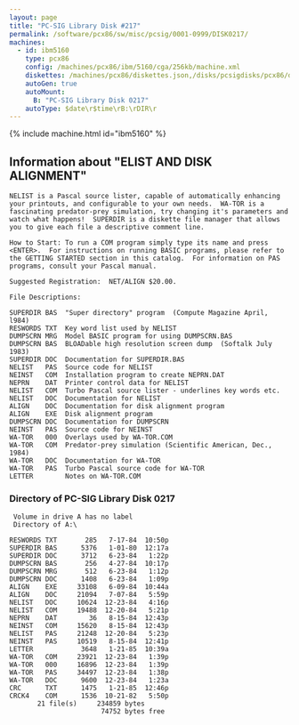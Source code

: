 ```yaml
---
layout: page
title: "PC-SIG Library Disk #217"
permalink: /software/pcx86/sw/misc/pcsig/0001-0999/DISK0217/
machines:
  - id: ibm5160
    type: pcx86
    config: /machines/pcx86/ibm/5160/cga/256kb/machine.xml
    diskettes: /machines/pcx86/diskettes.json,/disks/pcsigdisks/pcx86/diskettes.json
    autoGen: true
    autoMount:
      B: "PC-SIG Library Disk 0217"
    autoType: $date\r$time\rB:\rDIR\r
---
```


{% include machine.html id="ibm5160" %}

## Information about "ELIST AND DISK ALIGNMENT"

    NELIST is a Pascal source lister, capable of automatically enhancing
    your printouts, and configurable to your own needs.  WA-TOR is a
    fascinating predator-prey simulation, try changing it's parameters and
    watch what happens!  SUPERDIR is a diskette file manager that allows
    you to give each file a descriptive comment line.
    
    How to Start: To run a COM program simply type its name and press
    <ENTER>.  For instructions on running BASIC programs, please refer to
    the GETTING STARTED section in this catalog.  For information on PAS
    programs, consult your Pascal manual.
    
    Suggested Registration:  NET/ALIGN $20.00.
    
    File Descriptions:
    
    SUPERDIR BAS  "Super directory" program  (Compute Magazine April, l984)
    RESWORDS TXT  Key word list used by NELIST
    DUMPSCRN MRG  Model BASIC program for using DUMPSCRN.BAS
    DUMPSCRN BAS  BLOADable high resolution screen dump  (Softalk July 1983)
    SUPERDIR DOC  Documentation for SUPERDIR.BAS
    NELIST   PAS  Source code for NELIST
    NEINST   COM  Installation program to create NEPRN.DAT
    NEPRN    DAT  Printer control data for NELIST
    NELIST   COM  Turbo Pascal source lister - underlines key words etc.
    NELIST   DOC  Documentation for NELIST
    ALIGN    DOC  Documentation for disk alignment program
    ALIGN    EXE  Disk alignment program
    DUMPSCRN DOC  Documentation for DUMPSCRN
    NEINST   PAS  Source code for NEINST
    WA-TOR   000  Overlays used by WA-TOR.COM
    WA-TOR   COM  Predator-prey simulation (Scientific American, Dec., 1984)
    WA-TOR   DOC  Documentation for WA-TOR
    WA-TOR   PAS  Turbo Pascal source code for WA-TOR
    LETTER        Notes on WA-TOR.COM

### Directory of PC-SIG Library Disk 0217

     Volume in drive A has no label
     Directory of A:\

    RESWORDS TXT       285   7-17-84  10:50p
    SUPERDIR BAS      5376   1-01-80  12:17a
    SUPERDIR DOC      3712   6-23-84   1:22p
    DUMPSCRN BAS       256   4-27-84  10:17p
    DUMPSCRN MRG       512   6-23-84   1:12p
    DUMPSCRN DOC      1408   6-23-84   1:09p
    ALIGN    EXE     33108   6-09-84  10:44a
    ALIGN    DOC     21094   7-07-84   5:59p
    NELIST   DOC     10624  12-23-84   4:16p
    NELIST   COM     19488  12-20-84   5:21p
    NEPRN    DAT        36   8-15-84  12:43p
    NEINST   COM     15620   8-15-84  12:43p
    NELIST   PAS     21248  12-20-84   5:23p
    NEINST   PAS     10519   8-15-84  12:41p
    LETTER            3648   1-21-85  10:39a
    WA-TOR   COM     23921  12-23-84   1:39p
    WA-TOR   000     16896  12-23-84   1:39p
    WA-TOR   PAS     34497  12-23-84   1:38p
    WA-TOR   DOC      9600  12-23-84   1:23a
    CRC      TXT      1475   1-21-85  12:46p
    CRCK4    COM      1536  10-21-82   5:50p
           21 file(s)     234859 bytes
                           74752 bytes free
